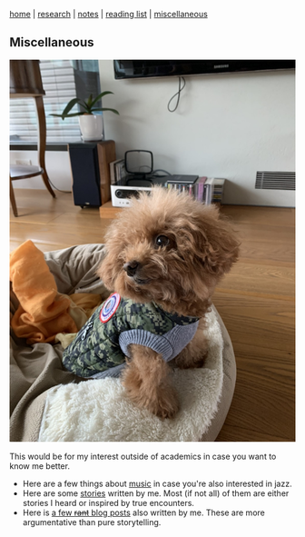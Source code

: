 [home](./index.html)  |  [research](./research.html)  |  [notes](./notes.html)  |  [reading list](./reading_list.html)  |  [miscellaneous](./miscellaneous.html)

## Miscellaneous

![](./images/logo.png)


This would be for my interest outside of academics in case you want to know me better.

- Here are a few things about [music](./random/music.html) in case you're also interested in jazz. 
- Here are some [stories](./story.html) written by me. Most (if not all) of them are either stories I heard or inspired by true encounters.
- Here is [a few ~~rant~~ blog posts](./blog/blog.md) also written by me. These are more argumentative than pure storytelling.  
